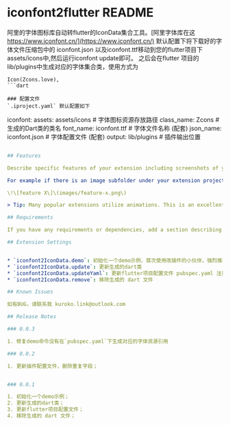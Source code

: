 # iconfont2flutter README

阿里的字体图标库自动转flutter的IconData集合工具。[阿里字体库在这 https://www.iconfont.cn/](https://www.iconfont.cn/)
默认配置下将下载好的字体文件压缩包中的 iconfont.json 以及iconfont.ttf移动到您的flutter项目下assets/icons中,然后运行iconfont update即可。
之后会在flutter 项目的lib/plugins中生成对应的字体集合类，使用方式为
```
Icon(Zcons.love),
```dart

### 配置文件
`.iproject.yaml` 默认配置如下
```
iconfont:
  assets: assets/icons              # 字体图标资源存放路径
  class_name: Zcons                 # 生成的Dart类的类名
  font_name: iconfont.ttf           # 字体文件名称 (配套)
  json_name: iconfont.json          # 字体配置文件 (配套)
  output: lib/plugins               # 插件输出位置

```yaml

## Features

Describe specific features of your extension including screenshots of your extension in action. Image paths are relative to this README file.

For example if there is an image subfolder under your extension project workspace:

\!\[feature X\]\(images/feature-x.png\)

> Tip: Many popular extensions utilize animations. This is an excellent way to show off your extension! We recommend short, focused animations that are easy to follow.

## Requirements

If you have any requirements or dependencies, add a section describing those and how to install and configure them.

## Extension Settings


* `iconfont2IconData.demo`: 初始化一个demo示例，首次使用改插件的小伙伴，强烈推荐使用这个来熟悉用法；
* `iconfont2IconData.update`: 更新生成的dart类
* `iconfont2IconData.updateYaml`: 更新flutter项目配置文件 pubspec.yaml 注意：这会清空您的备注！！
* `iconfont2IconData.remove`: 移除生成的 dart 文件

## Known Issues

如有BUG，请联系我 kuroko.link@outlook.com

## Release Notes

### 0.0.3

1. 修复demo命令没有在`pubspec.yaml`下生成对应的字体资源引用

### 0.0.2

1. 更新插件配置文件，删除重复字段；


### 0.0.1

1. 初始化一个demo示例；
2. 更新生成的dart类；
3. 更新flutter项目配置文件；
4. 移除生成的 dart 文件；
